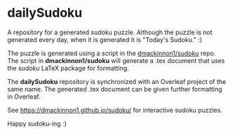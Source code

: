 # dailySudoku
A repository for a generated sudoku puzzle. Although the puzzle is not generated every day, when it is generated it is "Today's Sudoku." :)

The puzzle is generated using a script in the [dmackinnon1/sudoku](https://github/dmacmkinnon1/sudoku) repo. The script in **dmackinnon1/sudoku** will generate a .tex document
that uses the *sudoku* LaTeX package for formatting. 

The **dailySudoku** repository is synchronized with an Overleaf project of the same name. The generated .tex document can be given further formatting in Overleaf.

See https://dmackinnon1.github.io/sudoku/ for interactive sudoku puzzles.

Happy sudoku-ing :)
